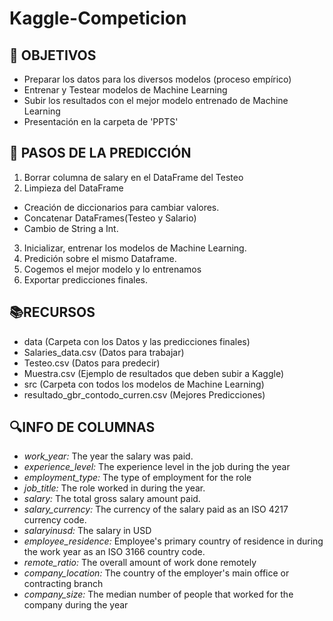 # Kaggle-Competicion

## 🎯 OBJETIVOS

- Preparar los datos para los diversos modelos (proceso empírico) 
- Entrenar y Testear modelos de Machine Learning
- Subir los resultados con el mejor modelo entrenado de Machine Learning
- Presentación en la carpeta de 'PPTS'

## 🚶 PASOS DE LA PREDICCIÓN

1. Borrar columna de salary en el DataFrame del Testeo
2. Limpieza del DataFrame
- Creación de diccionarios para cambiar valores.
- Concatenar DataFrames(Testeo y Salario)
- Cambio de String a Int.
3. Inicializar, entrenar los modelos de Machine Learning.
4. Predición sobre el mismo Dataframe.
5. Cogemos el mejor modelo y lo entrenamos
6. Exportar predicciones finales.

## 📚RECURSOS

- data (Carpeta con los Datos y las predicciones finales)
- Salaries_data.csv (Datos para trabajar)
- Testeo.csv (Datos para predecir)
- Muestra.csv (Ejemplo de resultados que deben subir a Kaggle)
- src (Carpeta con todos los modelos de Machine Learning)
- resultado_gbr_contodo_curren.csv (Mejores Predicciones)

## 🔍INFO DE COLUMNAS 
- *work_year:* The year the salary was paid.
- *experience_level:* The experience level in the job during the year
- *employment_type:* The type of employment for the role
- *job_title:* The role worked in during the year.
- *salary:* The total gross salary amount paid.
- *salary_currency:* The currency of the salary paid as an ISO 4217 currency code.
- *salaryinusd:* The salary in USD
- *employee_residence:* Employee's primary country of residence in during the work year as an ISO 3166 country code.
- *remote_ratio:* The overall amount of work done remotely
- *company_location:* The country of the employer's main office or contracting branch
- *company_size:* The median number of people that worked for the company during the year